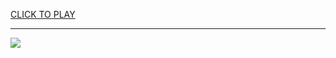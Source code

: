 
<a href="https://premium76.site?title=unblocked_games_67_run_3&ref=13M">CLICK TO PLAY</a></h3>
<hr>

<a href="https://premium76.site?title=unblocked_games_67_run_3&ref=13M"><img src="https://clearcache.store/games.png"></a>


